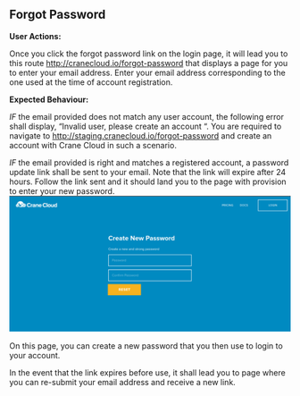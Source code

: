 ## Forgot Password
**User Actions:**

Once you click the forgot password link on the login page, it will lead you to this route http://cranecloud.io/forgot-password that displays a page for you to enter your email address.
Enter your email address corresponding to the one used at the time of account registration.

**Expected Behaviour:**

*IF* the email provided does not match any user account, the following error shall display, “Invalid user, please create an account “. You are required to navigate to http://staging.cranecloud.io/forgot-password and create an account with Crane Cloud in such a scenario.

*IF* the email provided is right and matches a registered account, a password update link shall be sent to your email. Note that the link will expire after 24 hours. Follow the link sent and it should land you to the page with provision to enter your new password.
![](../img/new_password.png)

On this page, you can create a new password that you then use to login to your account. 

In the event that the link expires before use, it shall lead you to page where you can re-submit your email address and receive a new link.